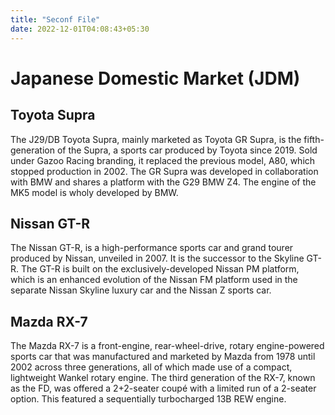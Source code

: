 ```yaml
---
title: "Seconf File"
date: 2022-12-01T04:08:43+05:30
---
```


# Japanese Domestic Market (JDM)

## Toyota Supra

The J29/DB Toyota Supra, mainly marketed as Toyota GR Supra, is the fifth-generation of the Supra, a sports car produced by Toyota since 2019. Sold under Gazoo Racing branding, it replaced the previous model, A80, which stopped production in 2002. The GR Supra was developed in collaboration with BMW and shares a platform with the G29 BMW Z4. The engine of the MK5 model is wholy developed by BMW.

## Nissan GT-R

The Nissan GT-R, is a high-performance sports car and grand tourer produced by Nissan, unveiled in 2007. It is the successor to the Skyline GT-R. The GT-R is built on the exclusively-developed Nissan PM platform, which is an enhanced evolution of the Nissan FM platform used in the separate Nissan Skyline luxury car and the Nissan Z sports car.

## Mazda RX-7

The Mazda RX-7 is a front-engine, rear-wheel-drive, rotary engine-powered sports car that was manufactured and marketed by Mazda from 1978 until 2002 across three generations, all of which made use of a compact, lightweight Wankel rotary engine. The third generation of the RX-7, known as the FD, was offered a 2+2-seater coupé with a limited run of a 2-seater option. This featured a sequentially turbocharged 13B REW engine.

